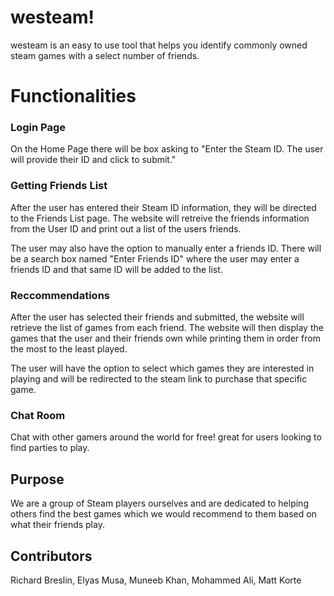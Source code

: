 # westeam!

westeam is an easy to use tool that helps you identify commonly owned steam games with a select number of friends. 


# Functionalities
### Login Page

  

On the Home Page there will be box asking to "Enter the Steam ID. The user will provide their ID and click to submit."

  

### Getting Friends List

  

After the user has entered their Steam ID information, they will be directed to the Friends List page. The website will retreive the friends information from the User ID and print out a list of the users friends.

  

The user may also have the option to manually enter a friends ID. There will be a search box named "Enter Friends ID" where the user may enter a friends ID and that same ID will be added to the list.

  

### Reccommendations

  

After the user has selected their friends and submitted, the website will retrieve the list of games from each friend. The website will then display the games that the user and their friends own while printing them in order from the most to the least played.

  

The user will have the option to select which games they are interested in playing and will be redirected to the steam link to purchase that specific game.

### Chat Room
Chat with other gamers around the world for free! great for users looking to find parties to play.

## Purpose

We are a group of Steam players ourselves and are dedicated to helping others find the best games which we would recommend to them based on what their friends play.

## Contributors

Richard Breslin,
Elyas Musa,
Muneeb Khan,
Mohammed Ali,
Matt Korte
